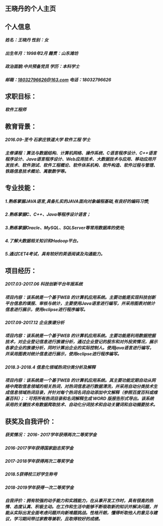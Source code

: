 ## 王晓丹的个人主页


## 个人信息
##### 姓名：王晓丹                          性别：女
##### 出生年月：1998年2月                   籍贯：山东潍坊
##### 政治面貌:中共预备党员                  学历：本科学士
##### 邮箱：18032796626@163.com             电话：18032796626

## 求职目标：
##### 软件工程师

## 教育背景：
##### 2016.09-至今                 石家庄铁道大学                软件工程                      学士
##### 主修课程：算法与数据结构、计算机网络、操作系统、C语言程序设计、C++语言程序设计、Java语言程序设计、Web应用技术、大数据技术与应用、移动应用开发技术、软件测试、软件工程概论、软件体系机构、软件构造、软件过程与管理、铁路信息技术概论、离散数学等。                         

## 专业技能：
##### 1.熟练掌握JAVA语言,具备扎实的JAVA面向对象编程基础,有良好的编码习惯;
##### 2.熟练掌握C、C++、Java等程序设计语言；
##### 3.熟练掌握Oracle、MySQL、SQLServer等常用数据库的使用;
##### 4.了解大数据相关知识和Hadoop平台。
##### 5.通过CET4考试，具有较好的英语阅读及沟通能力。

## 项目经历：
##### 2017.03-2017.06                    科技创新平台年报系统        
##### 项目内容：该系统是一个基于WEB 的计算机应用系统。主要功能是实现科技创新平台信息的填报、审核与统计，主要使用Java语言进行编写，并采用图表对统计信息进行展示，使用eclipse进行程序编写。
##### 2017.09-2017.12                     企业族谱分析                  
##### 项目内容：该系统是一个基于WEB 的计算机应用系统。主要功能是利用数据挖掘技术，对企业登记信息进行族谱分析，通过企业登记的股东和对外投资情况，展示各家企业的族谱分析，同时计算出企业的实际控制人。使用java语言进行编写，并采用图表对统计信息进行展示，使用eclipse进行程序编写。
##### 2018.3-2018.4                      信息化领域热词分类分析及解释      
##### 项目内容：该系统是一个基于WEB 的计算机应用系统。其主要功能定期自动从网络中爬取信息领域的相关热词，对热词信息进行数据清洗，并采用自动分类技术生成信息领域热词目录，并针对每个热词名词自动添加中文解释（参照百度百科或维基百科）；：可将所有热词目录和名词解释生成 WORD 版报告形式导出。该系统采用的关键技术有数据爬取技术、自动化分词技术和自动关键词和自动摘要技术。


## 获奖及自我评价：
##### 获奖情况： 2016- 2017学年获得两次二等奖学金
#####            2016-2017学年获得国家励志奖学金
#####            2017-2018学年获得两次二等奖学金
#####            2018.5获得校三好学生称号
#####            2018-2019学年获得一次二等奖学金
##### 自我评价：拥有较强的动手能力和实践能力，在从事开发工作时，具有很高的热情、态度认真、积极主动。在工作和生活中能够不断吸取新的知识并解决问题，并能从实际出发全面考虑问题并向新难题挑战。性格开朗，懂得听取他人的意见与建议，学习期间带过家教等兼职，且取得较好的成绩。

